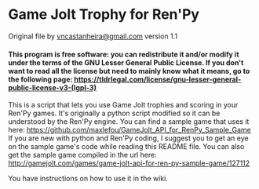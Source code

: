 # Game Jolt Trophy for Ren'Py

Original file by vncastanheira@gmail.com
version 1.1

#### This program is free software: you can redistribute it and/or modify it under the terms of the GNU Lesser General Public License. If you don't want to read all the license but need to mainly know what it means, go to the following page: https://tldrlegal.com/license/gnu-lesser-general-public-license-v3-(lgpl-3)

This is a script that lets you use Game Jolt trophies and scoring in your Ren'Py games. It's originally a python script modified so it can be understood by the Ren'Py engine.
You can find a sample game that uses it here: https://github.com/maxlefou/GameJolt_API_for_RenPy_Sample_Game If you are new with python and Ren'Py coding, I suggest you to get an eye on the sample game's code while reading this README file. You can also get the sample game compiled in the url here: http://gamejolt.com/games/game-jolt-api-for-ren-py-sample-game/127112

You have instructions on how to use it in the wiki.
